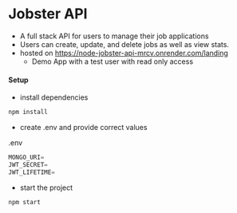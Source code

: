 # Jobster API

- A full stack API for users to manage their job applications
- Users can create, update, and delete jobs as well as view stats.
- hosted on https://node-jobster-api-mrcv.onrender.com/landing
  - Demo App with a test user with read only access

#### Setup

- install dependencies

```sh
npm install
```

- create .env and provide correct values

.env

```js
MONGO_URI=
JWT_SECRET=
JWT_LIFETIME=
```

- start the project

```sh
npm start
```
